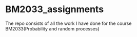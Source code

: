 # BM2033_assignments
The repo consists of all the work I have done for the course BM2033(Probability and random processes)
